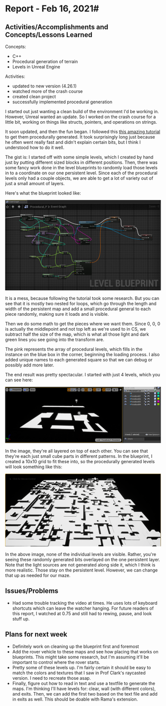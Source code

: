 # Report - Feb 16, 2021#

## Activities/Accomplishments and Concepts/Lessons Learned ##
Concepts:

- C++
- Procedural generation of terrain
- Levels in Unreal Engine 


Activities:

- updated to new version (4.26.1)
- watched more of the crash course
- created clean project
- successfully implemented procedural generation

I started out just wanting a clean build of the environment I'd be working in. However, Unreal wanted an update. So I worked on the crash course for a little bit, working on things like structs, pointers, and operations on strings. 

It soon updated, and then the fun began. I followed this [this amazing tutorial](https://www.youtube.com/watch?v=VmRggTwhiew&t=337s&ab_channel=PubGames) to get them procedurally generated. It took surprisingly long just because he often went really fast and didn't explain certain bits, but I think I understood how to do it well. 

The gist is: I started off with some simple levels, which I created by hand just by putting different sized blocks in different positions. Then, there was some fancy work done in the level blueprints to randomly load those levels in to a coordinate on our one persistent level. Since each of the procedural levels only had a couple objects, we are able to get a lot of variety out of just a small amount of layers. 

Here's what the blueprint looked like:

![Bluepring](proc-blueprint.png)

It is a mess, because following the tutorial took some research. But you can see that it is mostly two nested for loops, which go through the length and width of the persistent map and add a small procedural general to each piece randomly, making sure it loads and is visible. 

Then we do some math to get the pieces where we want them. Since 0, 0, 0 is actually the middlepoint and not top left as we're used to in CS, we subtract half the size of the map, which is what all those light and dark green lines you see going into the transform are. 

The pink represents the array of procedural levels, which fills in the instance on the blue box in the corner, beginning the loading process. I also added unique names to each generated square so that we can debug or possibly add more later. 

The end result was pretty spectacular. I started with just 4 levels, which you can see here: 

![All Levels](all-levels.png)

In the image, they're all layered on top of each other. You can see that they're each just small cube parts in different patterns. In the blueprint, I created a 10x10 grid to fit these into, so the procedurally generated levels will look something like this: 

![Generated](fully-generated.png)

In the above image, none of the individual levels are visible. Rather, you're seeing these randomly generated bits overlayed on the one persistent layer. Note that the light sources are not generated along side it, which I think is more realistic. Those stay on the persistent level. However, we can change that up as needed for our maze.


## Issues/Problems
- Had some trouble tracking the video at times. He uses lots of keyboard shortcuts which can leave the watcher hanging. For future readers of this report, I watched at 0.75 and still had to rewing, pause, and look stuff up. 


## Plans for next week
- Definitely work on cleaning up the blueprint first and foremost
- Add the rover vehicle to these maps and see how placing that works on blueprints. This might take some research, but I'm assuming it'll be important to control where the rover starts. 
- Pretty some of these levels up. I'm fairly certain it should be easy to match the colors and textures that I saw in Prof Clark's raycasted version. I need to recreate those asap. 
- Finally, figure out how to read in text and use a textfile to generate the maps. I'm thinking I'll have levels for: clear, wall (with different colors), and exits. Then, we can add the first two based on the text file and add in exits as well. This should be doable with Rama's extension. 
